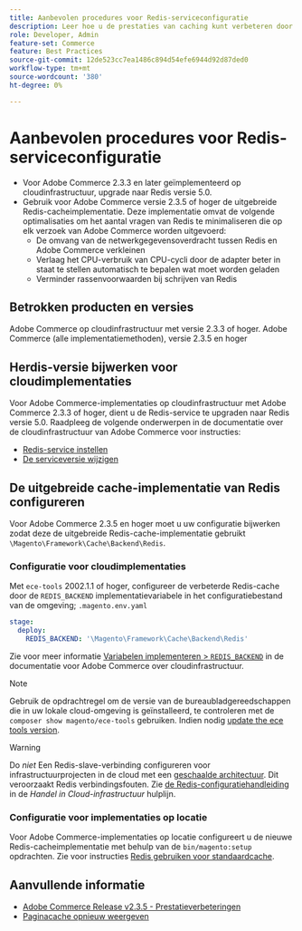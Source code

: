 ```yaml
---
title: Aanbevolen procedures voor Redis-serviceconfiguratie
description: Leer hoe u de prestaties van caching kunt verbeteren door de uitgebreide Redis-cacheimplementatie voor Adobe Commerce 2.3.5 te gebruiken.
role: Developer, Admin
feature-set: Commerce
feature: Best Practices
source-git-commit: 12de523cc7ea1486c894d54efe6944d92d87ded0
workflow-type: tm+mt
source-wordcount: '380'
ht-degree: 0%

---
```



# Aanbevolen procedures voor Redis-serviceconfiguratie

- Voor Adobe Commerce 2.3.3 en later geïmplementeerd op cloudinfrastructuur, upgrade naar Redis versie 5.0.
- Gebruik voor Adobe Commerce versie 2.3.5 of hoger de uitgebreide Redis-cacheimplementatie. Deze implementatie omvat de volgende optimalisaties om het aantal vragen van Redis te minimaliseren die op elk verzoek van Adobe Commerce worden uitgevoerd:
   - De omvang van de netwerkgegevensoverdracht tussen Redis en Adobe Commerce verkleinen
   - Verlaag het CPU-verbruik van CPU-cycli door de adapter beter in staat te stellen automatisch te bepalen wat moet worden geladen
   - Verminder rassenvoorwaarden bij schrijven van Redis

## Betrokken producten en versies

Adobe Commerce op cloudinfrastructuur met versie 2.3.3 of hoger.
Adobe Commerce (alle implementatiemethoden), versie 2.3.5 en hoger

## Herdis-versie bijwerken voor cloudimplementaties

Voor Adobe Commerce-implementaties op cloudinfrastructuur met Adobe Commerce 2.3.3 of hoger, dient u de Redis-service te upgraden naar Redis versie 5.0. Raadpleeg de volgende onderwerpen in de documentatie over de cloudinfrastructuur van Adobe Commerce voor instructies:

- [Redis-service instellen](https://devdocs.magento.com/cloud/project/services-redis.html)
- [De serviceversie wijzigen](https://devdocs.magento.com/cloud/project/services.html#change-service-version)

## De uitgebreide cache-implementatie van Redis configureren

Voor Adobe Commerce 2.3.5 en hoger moet u uw configuratie bijwerken zodat deze de uitgebreide Redis-cache-implementatie gebruikt `\Magento\Framework\Cache\Backend\Redis`.

### Configuratie voor cloudimplementaties

Met `ece-tools` 2002.1.1 of hoger, configureer de verbeterde Redis-cache door de `REDIS_BACKEND` implementatievariabele in het configuratiebestand van de omgeving; `.magento.env.yaml`

```yaml
stage:
  deploy:
    REDIS_BACKEND: '\Magento\Framework\Cache\Backend\Redis'
```

Zie voor meer informatie [Variabelen implementeren > `REDIS_BACKEND`](https://devdocs.magento.com/cloud/env/variables-deploy.html#redis_backend) in de documentatie voor Adobe Commerce over cloudinfrastructuur.

>[!NOTE]
>
> Gebruik de opdrachtregel om de versie van de bureaubladgereedschappen die in uw lokale cloud-omgeving is geïnstalleerd, te controleren met de `composer show magento/ece-tools` gebruiken. Indien nodig [update the ece tools version](https://devdocs.magento.com/cloud/project/ece-tools-update.html).

>[!WARNING]
>
>Do _niet_ Een Redis-slave-verbinding configureren voor infrastructuurprojecten in de cloud met een [geschaalde architectuur](https://experienceleague.adobe.com/docs/commerce-cloud-service/user-guide/architecture/scaled-architecture.html). Dit veroorzaakt Redis verbindingsfouten. Zie [de Redis-configuratiehandleiding](https://experienceleague.adobe.com/docs/commerce-cloud-service/user-guide/configure/env/stage/variables-deploy.html#redis_use_slave_connection) in de _Handel in Cloud-infrastructuur_ hulplijn.


### Configuratie voor implementaties op locatie

Voor Adobe Commerce-implementaties op locatie configureert u de nieuwe Redis-cacheimplementatie met behulp van de `bin/magento:setup` opdrachten. Zie voor instructies [Redis gebruiken voor standaardcache](../../../configuration/cache/redis-pg-cache.md#configure-redis-page-caching).

## Aanvullende informatie

- [Adobe Commerce Release v2.3.5 - Prestatieverbeteringen](https://devdocs.magento.com/guides/v2.3/release-notes/release-notes-2-3-5-commerce.html#performance-boosts)
- [Paginacache opnieuw weergeven](../../../configuration/cache/redis-pg-cache.md)


